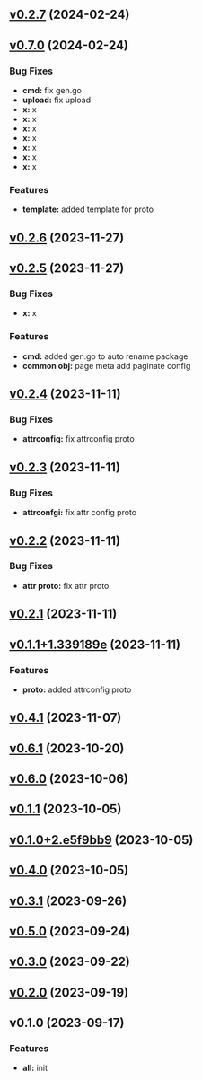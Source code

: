 
<a name="v0.2.7"></a>
## [v0.2.7](https://8.140.161.172/wangsb/wgateway/compare/v0.7.0...v0.2.7) (2024-02-24)


<a name="v0.7.0"></a>
## [v0.7.0](https://8.140.161.172/wangsb/wgateway/compare/v0.2.6...v0.7.0) (2024-02-24)

### Bug Fixes

* **cmd:** fix gen.go
* **upload:** fix upload
* **x:** x
* **x:** x
* **x:** x
* **x:** x
* **x:** x
* **x:** x
* **x:** x

### Features

* **template:** added template for proto


<a name="v0.2.6"></a>
## [v0.2.6](https://8.140.161.172/wangsb/wgateway/compare/v0.2.5...v0.2.6) (2023-11-27)


<a name="v0.2.5"></a>
## [v0.2.5](https://8.140.161.172/wangsb/wgateway/compare/v0.2.4...v0.2.5) (2023-11-27)

### Bug Fixes

* **x:** x

### Features

* **cmd:** added gen.go to auto rename package
* **common obj:** page meta add paginate config


<a name="v0.2.4"></a>
## [v0.2.4](https://8.140.161.172/wangsb/wgateway/compare/v0.2.3...v0.2.4) (2023-11-11)

### Bug Fixes

* **attrconfig:** fix attrconfig proto


<a name="v0.2.3"></a>
## [v0.2.3](https://8.140.161.172/wangsb/wgateway/compare/v0.2.2...v0.2.3) (2023-11-11)

### Bug Fixes

* **attrconfgi:** fix attr config proto


<a name="v0.2.2"></a>
## [v0.2.2](https://8.140.161.172/wangsb/wgateway/compare/v0.2.1...v0.2.2) (2023-11-11)

### Bug Fixes

* **attr proto:** fix attr proto


<a name="v0.2.1"></a>
## [v0.2.1](https://8.140.161.172/wangsb/wgateway/compare/v0.1.1+1.339189e...v0.2.1) (2023-11-11)


<a name="v0.1.1+1.339189e"></a>
## [v0.1.1+1.339189e](https://8.140.161.172/wangsb/wgateway/compare/v0.4.1...v0.1.1+1.339189e) (2023-11-11)

### Features

* **proto:** added attrconfig proto


<a name="v0.4.1"></a>
## [v0.4.1](https://8.140.161.172/wangsb/wgateway/compare/v0.6.1...v0.4.1) (2023-11-07)


<a name="v0.6.1"></a>
## [v0.6.1](https://8.140.161.172/wangsb/wgateway/compare/v0.6.0...v0.6.1) (2023-10-20)


<a name="v0.6.0"></a>
## [v0.6.0](https://8.140.161.172/wangsb/wgateway/compare/v0.1.1...v0.6.0) (2023-10-06)


<a name="v0.1.1"></a>
## [v0.1.1](https://8.140.161.172/wangsb/wgateway/compare/v0.1.0+2.e5f9bb9...v0.1.1) (2023-10-05)


<a name="v0.1.0+2.e5f9bb9"></a>
## [v0.1.0+2.e5f9bb9](https://8.140.161.172/wangsb/wgateway/compare/v0.4.0...v0.1.0+2.e5f9bb9) (2023-10-05)


<a name="v0.4.0"></a>
## [v0.4.0](https://8.140.161.172/wangsb/wgateway/compare/v0.3.1...v0.4.0) (2023-10-05)


<a name="v0.3.1"></a>
## [v0.3.1](https://8.140.161.172/wangsb/wgateway/compare/v0.5.0...v0.3.1) (2023-09-26)


<a name="v0.5.0"></a>
## [v0.5.0](https://8.140.161.172/wangsb/wgateway/compare/v0.3.0...v0.5.0) (2023-09-24)


<a name="v0.3.0"></a>
## [v0.3.0](https://8.140.161.172/wangsb/wgateway/compare/v0.2.0...v0.3.0) (2023-09-22)


<a name="v0.2.0"></a>
## [v0.2.0](https://8.140.161.172/wangsb/wgateway/compare/v0.1.0...v0.2.0) (2023-09-19)


<a name="v0.1.0"></a>
## v0.1.0 (2023-09-17)

### Features

* **all:** init

